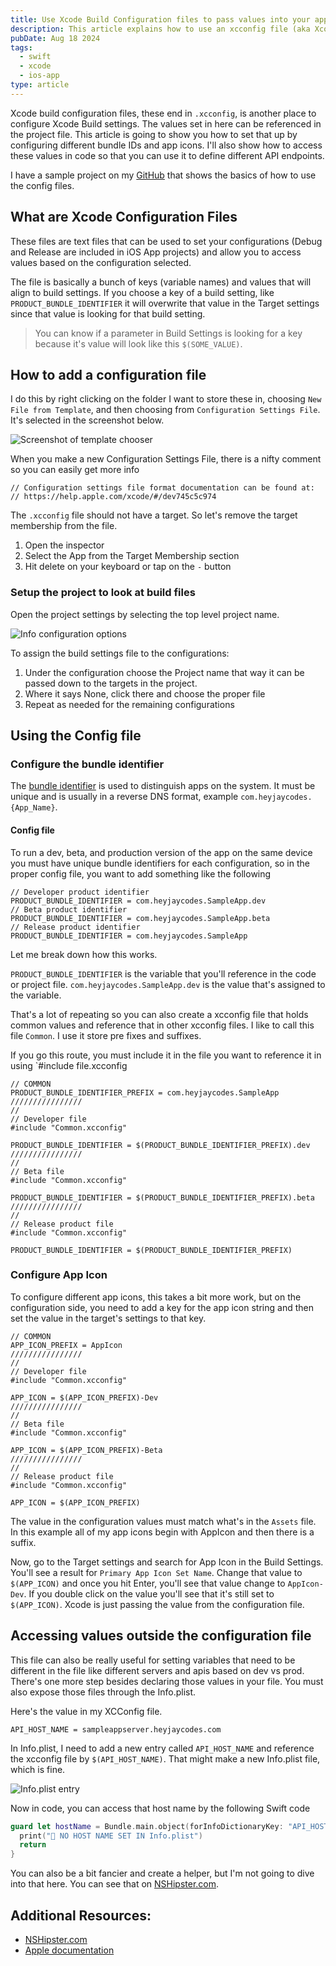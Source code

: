 ```yaml
---
title: Use Xcode Build Configuration files to pass values into your app
description: This article explains how to use an xcconfig file (aka Xcode Build Configuration Files) to run different versions of your app
pubDate: Aug 18 2024
tags:
  - swift
  - xcode
  - ios-app
type: article
---
```


Xcode build configuration files, these end in `.xcconfig`, is another place to configure Xcode Build settings. The values set in here can be referenced in the project file. This article is going to show you how to set that up by configuring different bundle IDs and app icons. I'll also show how to access these values in code so that you can use it to define different API endpoints.

I have a sample project on my [GitHub](https://github.com/heyjaywilson/config-file-tutorial) that shows the basics of how to use the config files.

## What are Xcode Configuration Files

These files are text files that can be used to set your configurations (Debug and Release are included in iOS App projects) and allow you to access values based on the configuration selected.

The file is basically a bunch of keys (variable names) and values that will align to build settings. If you choose a key of a build setting, like `PRODUCT_BUNDLE_IDENTIFIER` it will overwrite that value in the Target settings since that value is looking for that build setting. 

><!--[!TIP] -->
> You can know if a parameter in Build Settings is looking for a key because it's value will look like this `$(SOME_VALUE)`.

## How to add a configuration file

I do this by right clicking on the folder I want to store these in, choosing `New File from Template`, and then choosing from `Configuration Settings File`. It's selected in the screenshot below.

![Screenshot of template chooser](./18-images/configuration_settings_template_chooser.png)

When you make a new Configuration Settings File, there is a nifty comment so you can easily get more info

```
// Configuration settings file format documentation can be found at:
// https://help.apple.com/xcode/#/dev745c5c974
```

The `.xcconfig` file should not have a target. So let's remove the target membership from the file.

1. Open the inspector
2. Select the App from the Target Membership section
3. Hit delete on your keyboard or tap on the `-` button

### Setup the project to look at build files

Open the project settings by selecting the top level project name.

![Info configuration options](./18-images/info-configs.png)

To assign the build settings file to the configurations:

1. Under the configuration choose the Project name that way it can be passed down to the targets in the project.
2. Where it says None, click there and choose the proper file
3. Repeat as needed for the remaining configurations

## Using the Config file

### Configure the bundle identifier

The [bundle identifier](https://developer.apple.com/documentation/bundleresources/information_property_list/cfbundleidentifier) is used to distinguish apps on the system. It must be unique and is usually in a reverse DNS format, example `com.heyjaycodes.{App_Name}`.

#### Config file
To run a dev, beta, and production version of the app on the same device you must have unique bundle identifiers for each configuration, so in the proper config file, you want to add something like the following

```
// Developer product identifier
PRODUCT_BUNDLE_IDENTIFIER = com.heyjaycodes.SampleApp.dev
// Beta product identifier
PRODUCT_BUNDLE_IDENTIFIER = com.heyjaycodes.SampleApp.beta
// Release product identifier
PRODUCT_BUNDLE_IDENTIFIER = com.heyjaycodes.SampleApp
```

Let me break down how this works.

`PRODUCT_BUNDLE_IDENTIFIER` is the variable that you'll reference in the code or project file.
`com.heyjaycodes.SampleApp.dev` is the value that's assigned to the variable.

That's a lot of repeating so you can also create a xcconfig file that holds common values and reference that in other xcconfig files. I like to call this file `Common`. I use it store pre fixes and suffixes.

If you go this route, you must include it in the file you want to reference it in using `#include file.xcconfig

```
// COMMON
PRODUCT_BUNDLE_IDENTIFIER_PREFIX = com.heyjaycodes.SampleApp
////////////////
//
// Developer file
#include "Common.xcconfig"

PRODUCT_BUNDLE_IDENTIFIER = $(PRODUCT_BUNDLE_IDENTIFIER_PREFIX).dev
////////////////
//
// Beta file
#include "Common.xcconfig"

PRODUCT_BUNDLE_IDENTIFIER = $(PRODUCT_BUNDLE_IDENTIFIER_PREFIX).beta
////////////////
//
// Release product file
#include "Common.xcconfig"

PRODUCT_BUNDLE_IDENTIFIER = $(PRODUCT_BUNDLE_IDENTIFIER_PREFIX)
```

### Configure App Icon

To configure different app icons, this takes a bit more work, but on the configuration side, you need to add a key for the app icon string and then set the value in the target's settings to that key. 

```
// COMMON
APP_ICON_PREFIX = AppIcon
////////////////
//
// Developer file
#include "Common.xcconfig"

APP_ICON = $(APP_ICON_PREFIX)-Dev
////////////////
//
// Beta file
#include "Common.xcconfig"

APP_ICON = $(APP_ICON_PREFIX)-Beta
////////////////
//
// Release product file
#include "Common.xcconfig"

APP_ICON = $(APP_ICON_PREFIX)
```

The value in the configuration values must match what's in the `Assets` file. In this example all of my app icons begin with AppIcon and then there is a suffix.

Now, go to the Target settings and search for App Icon in the Build Settings. You'll see a result for `Primary App Icon Set Name`. Change that value to `$(APP_ICON)` and once you hit Enter, you'll see that value change to `AppIcon-Dev`. If you double click on the value you'll see that it's still set to `$(APP_ICON)`. Xcode is just passing the value from the configuration file.

## Accessing values outside the configuration file

This file can also be really useful for setting variables that need to be different in the file like different servers and apis based on dev vs prod. There's one more step besides declaring those values in your file. You must also expose those files through the Info.plist.

Here's the value in my XCConfig file.

```
API_HOST_NAME = sampleappserver.heyjaycodes.com
```

In Info.plist, I need to add a new entry called `API_HOST_NAME` and reference the xcconfig file by `$(API_HOST_NAME)`. That might make a new Info.plist file, which is fine.

![Info.plist entry](./18-images/info-plist.png)

Now in code, you can access that host name by the following Swift code

```swift
guard let hostName = Bundle.main.object(forInfoDictionaryKey: "API_HOST_NAME") as? String else {
  print("🚨 NO HOST NAME SET IN Info.plist")
  return
}
```

You can also be a bit fancier and create a helper, but I'm not going to dive into that here. You can see that on [NSHipster.com](https://nshipster.com/xcconfig/#accessing-build-settings-from-swift).

## Additional Resources:

- [NSHipster.com](https://nshipster.com/xcconfig/#accessing-build-settings-from-swift)
- [Apple documentation](https://help.apple.com/xcode/mac/11.4/#/dev745c5c974)
